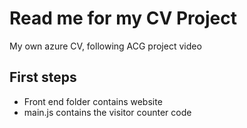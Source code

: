# Read me for my CV Project

My own azure CV, following ACG project video

## First steps

- Front end folder contains website
- main.js contains the visitor counter code
